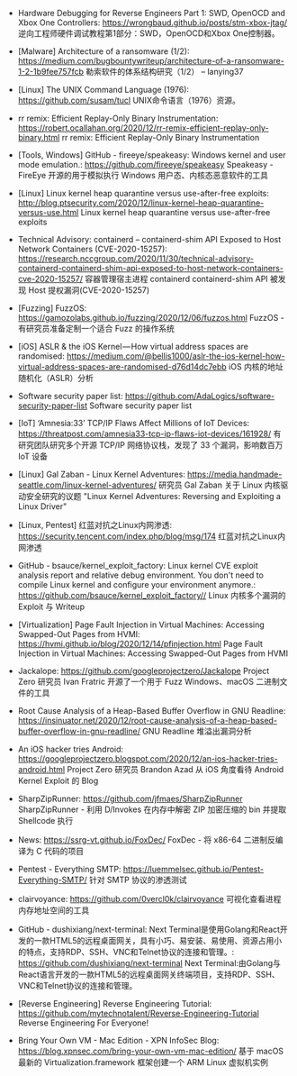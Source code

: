 - ​​Hardware Debugging for Reverse Engineers Part 1: SWD, OpenOCD and Xbox One Controllers: https://wrongbaud.github.io/posts/stm-xbox-jtag/ 逆向工程师硬件调试教程第1部分：SWD，OpenOCD和Xbox One控制器。

- [Malware] Architecture of a ransomware (1/2):
https://medium.com/bugbountywriteup/architecture-of-a-ransomware-1-2-1b9fee757fcb 勒索软件的体系结构研究（1/2） – lanying37

- [Linux] The UNIX Command Language (1976):
https://github.com/susam/tucl UNIX命令语言（1976）资源。

- rr remix: Efficient Replay-Only Binary Instrumentation:
https://robert.ocallahan.org/2020/12/rr-remix-efficient-replay-only-binary.html rr remix: Efficient Replay-Only Binary Instrumentation

- [Tools, Windows] GitHub - fireeye/speakeasy: Windows kernel and user mode emulation.:
https://github.com/fireeye/speakeasy Speakeasy - FireEye 开源的用于模拟执行 Windows 用户态、内核态恶意软件的工具

- ​​[Linux] Linux kernel heap quarantine versus use-after-free exploits:
http://blog.ptsecurity.com/2020/12/linux-kernel-heap-quarantine-versus-use.html Linux kernel heap quarantine versus use-after-free exploits

- Technical Advisory: containerd – containerd-shim API Exposed to Host Network Containers (CVE-2020-15257):
https://research.nccgroup.com/2020/11/30/technical-advisory-containerd-containerd-shim-api-exposed-to-host-network-containers-cve-2020-15257/ 容器管理宿主进程 containerd containerd-shim API 被发现 Host 提权漏洞(CVE-2020-15257)

- [Fuzzing] FuzzOS:
https://gamozolabs.github.io/fuzzing/2020/12/06/fuzzos.html FuzzOS - 有研究员准备定制一个适合 Fuzz 的操作系统

- [iOS] ASLR & the iOS Kernel — How virtual address spaces are randomised:
https://medium.com/@bellis1000/aslr-the-ios-kernel-how-virtual-address-spaces-are-randomised-d76d14dc7ebb iOS 内核的地址随机化（ASLR）分析

- Software security paper list:
https://github.com/AdaLogics/software-security-paper-list Software security paper list

- [IoT] ‘Amnesia:33’ TCP/IP Flaws Affect Millions of IoT Devices:
https://threatpost.com/amnesia33-tcp-ip-flaws-iot-devices/161928/ 有研究团队研究多个开源 TCP/IP 网络协议栈，发现了 33 个漏洞，影响数百万 IoT 设备

- [Linux] Gal Zaban - Linux Kernel Adventures:
https://media.handmade-seattle.com/linux-kernel-adventures/ 研究员 Gal Zaban 关于 Linux 内核驱动安全研究的议题 "Linux Kernel Adventures: Reversing and Exploiting a Linux Driver"

- [Linux, Pentest] 红蓝对抗之Linux内网渗透:
https://security.tencent.com/index.php/blog/msg/174 红蓝对抗之Linux内网渗透

- GitHub - bsauce/kernel_exploit_factory: Linux kernel CVE exploit analysis report and relative debug environment. You don't need to compile Linux kernel and configure your environment anymore.:
https://github.com/bsauce/kernel_exploit_factory//
Linux 内核多个漏洞的 Exploit 与 Writeup

- [Virtualization] Page Fault Injection in Virtual Machines: Accessing Swapped-Out Pages from HVMI:
https://hvmi.github.io/blog/2020/12/14/pfinjection.html Page Fault Injection in Virtual Machines: Accessing Swapped-Out Pages from HVMI

- Jackalope:
https://github.com/googleprojectzero/Jackalope Project Zero 研究员 Ivan Fratric 开源了一个用于 Fuzz Windows、macOS 二进制文件的工具

- Root Cause Analysis of a Heap-Based Buffer Overflow in GNU Readline:
https://insinuator.net/2020/12/root-cause-analysis-of-a-heap-based-buffer-overflow-in-gnu-readline/ GNU Readline 堆溢出漏洞分析

- An iOS hacker tries Android:
https://googleprojectzero.blogspot.com/2020/12/an-ios-hacker-tries-android.html Project Zero 研究员 Brandon Azad 从 iOS 角度看待 Android Kernel Exploit 的 Blog

- SharpZipRunner:
https://github.com/jfmaes/SharpZipRunner SharpZipRunner - 利用 D/Invokes 在内存中解密 ZIP 加密压缩的 bin 并提取 Shellcode 执行

- News:
https://ssrg-vt.github.io/FoxDec/ FoxDec - 将 x86-64 二进制反编译为 C 代码的项目

- Pentest - Everything SMTP:
https://luemmelsec.github.io/Pentest-Everything-SMTP/ 针对 SMTP 协议的渗透测试

- clairvoyance:
https://github.com/0vercl0k/clairvoyance 可视化查看进程内存地址空间的工具

- GitHub - dushixiang/next-terminal: Next Terminal是使用Golang和React开发的一款HTML5的远程桌面网关，具有小巧、易安装、易使用、资源占用小的特点，支持RDP、SSH、VNC和Telnet协议的连接和管理。:
https://github.com/dushixiang/next-terminal Next Terminal:由Golang与React语言开发的一款HTML5的远程桌面网关终端项目，支持RDP、SSH、VNC和Telnet协议的连接和管理。

- [Reverse Engineering] Reverse Engineering Tutorial:
https://github.com/mytechnotalent/Reverse-Engineering-Tutorial Reverse Engineering For Everyone! 

- Bring Your Own VM - Mac Edition - XPN InfoSec Blog:
https://blog.xpnsec.com/bring-your-own-vm-mac-edition/ 基于 macOS 最新的 Virtualization.framework 框架创建一个 ARM Linux 虚拟机实例 